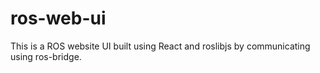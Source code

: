 # ros-web-ui
This is a ROS website UI built using React and roslibjs by communicating using ros-bridge.
